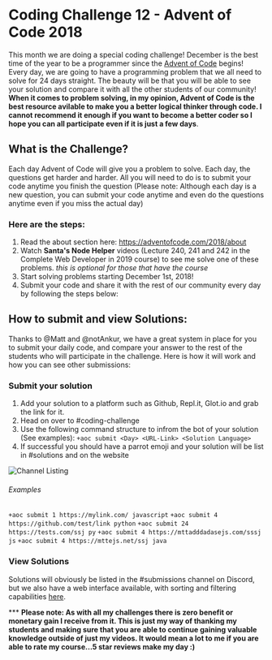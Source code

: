 # Coding Challenge 12 - Advent of Code 2018

This month we are doing a special coding challenge! December is the best time of the year to be a programmer since the [Advent of Code](https://adventofcode.com/) begins! Every day, we are going to have a programming problem that we all need to solve for 24 days straight. The beauty will be that you will be able to see your solution and compare it with all the other students of our community! **When it comes to problem solving, in my opinion, Advent of Code is the best resource avilable to make you a better logical thinker through code. I cannot recommend it enough if you want to become a better coder so I hope you can all participate even if it is just a few days**. 

## What is the Challenge?
Each day Advent of Code will give you a problem to solve. Each day, the questions get harder and harder. All you will need to do is to submit your code anytime you finish the question (Please note: Although each day is a new question, you can submit your code anytime and even do the questions anytime even if you miss the actual day)

### Here are the steps:
1. Read the about section here: https://adventofcode.com/2018/about
2. Watch **Santa's Node Helper** videos (Lecture 240, 241 and 242 in the Complete Web Developer in 2019 course) to see me solve one of these problems. *this is optional for those that have the course*
3. Start solving problems starting December 1st, 2018!
4. Submit your code and share it with the rest of our community every day by following the steps below:

## How to submit and view Solutions:
Thanks to @Matt and @notAnkur, we have a great system in place for you to submit your daily code, and compare your answer to the rest of the students who will participate in the challenge. Here is how it will work and how you can see other submissions:

### Submit your solution
1. Add your solution to a platform such as Github, Repl.it, Glot.io and grab the link for it.
2. Head on over to #coding-challenge
3. Use the following command structure to infrom the bot of your solution (See examples):
   ```+aoc submit <Day> <URL-Link> <Solution Language>```
4. If successful you should have a parrot emoji and your solution will be list in #solutions and on the website

![Channel Listing](https://cdn.discordapp.com/attachments/486857368249040906/518019412838842368/unknown.png)

###### Examples
  ```+aoc submit 1 https://mylink.com/ javascript```
```+aoc submit 4 https://github.com/test/link python```
```+aoc submit 24 https://tests.com/ssj py```
```+aoc submit 4 https://mttadddadasejs.com/sssj js```
```+aoc submit 4 https://mttejs.net/ssj java```

### View Solutions
Solutions will obviously be listed in the #submissions channel on Discord, but we also have a web interface available, with sorting and filtering capabilities [here](https://zerotomastery.io/events/advent-of-code.html). 


*** **Please note: As with all my challenges there is zero benefit or monetary gain I receive from it. This is just my way of thanking my students and making sure that you are able to continue gaining valuable knowledge outside of just my videos. It would mean a lot to me if you are able to rate my course...5 star reviews make my day :)**
